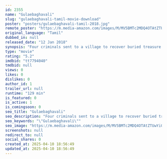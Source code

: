 ```yaml
---
id: 2355
name: "Gulaebaghavali"
slug: "gulaebaghavali-tamil-movie-download"
poster: "posters/gulaebaghavali-tamil-2018.jpg"
remote_poster: "https://m.media-amazon.com/images/M/MV5BMTc2MDQ4OTAtZTUwYi00MzI2LWExZTYtY2Q1MjJjNzU4NzMxXkEyXkFqcGdeQXVyMTEzNzg0Mjkx._V1_SX300.jpg"
original_language: "Tamil"
dubbed_in: null
released_date: "12 Jan 2018"
synopsis: "Four criminals sent to a village to recover buried treasure by a don decide to cheat him and share the treasure between themselves."
type: "movie"
rating: "5.2"
imdbid: "tt7794040"
tmdbid: null
views: 0
likes: 0
dislikes: 0
author_id: 1
trailer_url: null
runtime: "129 min"
is_featured: 0
is_active: 1
is_comingsoon: 0
seo_title: "Gulaebaghavali"
seo_description: "Four criminals sent to a village to recover buried treasure by a don decide to cheat him and share the treasure between themselves."
seo_keywords: "\"Gulaebaghavali\""
seo_image: "https://m.media-amazon.com/images/M/MV5BMTc2MDQ4OTAtZTUwYi00MzI2LWExZTYtY2Q1MjJjNzU4NzMxXkEyXkFqcGdeQXVyMTEzNzg0Mjkx._V1_SX300.jpg"
screenshots: null
redirect_to: null
social_shares: 0
created_at: 2025-04-10 18:56:49
updated_at: 2025-04-10 18:56:49
---
```


